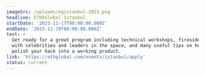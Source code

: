 ```yaml
---
imageSrc: /uploads/egistanbul-2023.png
headline: ETHIGlobal Istanbul
startDate: '2023-11-17T08:00:00.000Z'
endDate: '2023-11-19T08:00:00.000Z'
text: >
  Get ready for a great program including technical workshops, fireside chats
  with celebrities and leaders in the space, and many useful tips on how to
  polish your hack into a working product.
link: 'https://ethglobal.com/events/istanbul/apply'
status: current
---
```








